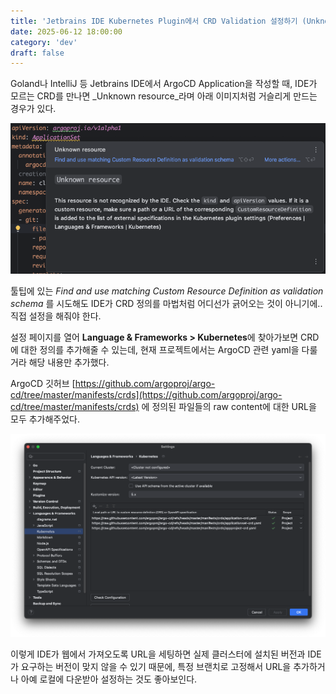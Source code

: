 ```yaml
---
title: 'Jetbrains IDE Kubernetes Plugin에서 CRD Validation 설정하기 (Unknown resource 해결)'
date: 2025-06-12 18:00:00 
category: 'dev'
draft: false
---
```


Goland나 IntelliJ 등 Jetbrains IDE에서 ArgoCD Application을 작성할 때, IDE가 모르는 CRD를 
만나면 _Unknown resource_라며 아래 이미지처럼 거슬리게 만드는 경우가 있다.

![](../images/20250612-1.png)

툴팁에 있는 _Find and use matching Custom Resource Definition as validation schema_ 를
시도해도 IDE가 CRD 정의를 마법처럼 어디선가 긁어오는 것이 아니기에.. 직접 설정을 해줘야 한다.

설정 페이지를 열어 **Language & Frameworks > Kubernetes**에 찾아가보면 CRD에 대한 정의를
추가해줄 수 있는데, 현재 프로젝트에서는 ArgoCD 관련 yaml을 다룰거라 해당 내용만 추가했다.

ArgoCD 깃허브 [https://github.com/argoproj/argo-cd/tree/master/manifests/crds](https://github.com/argoproj/argo-cd/tree/master/manifests/crds)
에 정의된 파일들의 raw content에 대한 URL을 모두 추가해주었다.

![](../images/20250612-2.png)

이렇게 IDE가 웹에서 가져오도록 URL을 세팅하면 실제 클러스터에 설치된 버전과 IDE가 요구하는 버전이 
맞지 않을 수 있기 때문에, 특정 브랜치로 고정해서 URL을 추가하거나 아예 로컬에 다운받아 설정하는
것도 좋아보인다.